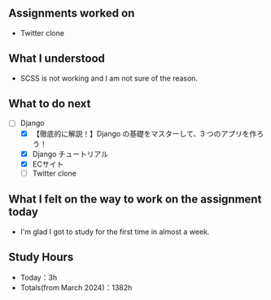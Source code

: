## Assignments worked on

- Twitter clone

## What I understood

- SCSS is not working and I am not sure of the reason.

## What to do next

- [ ]  Django
    - [x]  【徹底的に解説！】Django の基礎をマスターして、3 つのアプリを作ろう！
    - [x]  Django チュートリアル
    - [x]  ECサイト
    - [ ]  Twitter clone

## What I felt on the way to work on the assignment today

- I'm glad I got to study for the first time in almost a week.

## Study Hours

- Today：3h
- Totals(from March 2024)：1382h